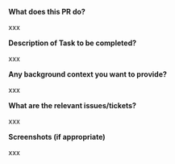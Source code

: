 **What does this PR do?**

xxx

**Description of Task to be completed?**

xxx

**Any background context you want to provide?**

xxx

**What are the relevant issues/tickets?**

xxx

**Screenshots (if appropriate)**

xxx
